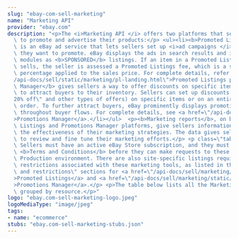 ```yaml
---
slug: "ebay-com-sell-marketing"
name: "Marketing API"
provider: "ebay.com"
description: "<p>The <i>Marketing API </i> offers two platforms that sellers can use\
  \ to promote and advertise their products:</p> <ul><li><b>Promoted Listings</b>\
  \ is an eBay ad service that lets sellers set up <i>ad campaigns </i> for the products\
  \ they want to promote. eBay displays the ads in search results and in other marketing\
  \ modules as <b>SPONSORED</b> listings. If an item in a Promoted Listings campaign\
  \ sells, the seller is assessed a Promoted Listings fee, which is a seller-specified\
  \ percentage applied to the sales price. For complete details, refer to the <a href=\"\
  /api-docs/sell/static/marketing/pl-landing.html\">Promoted Listings playbook</a>.</li><li><b>Promotions\
  \ Manager</b> gives sellers a way to offer discounts on specific items as a way\
  \ to attract buyers to their inventory. Sellers can set up discounts (such as \"\
  20% off\" and other types of offers) on specific items or on an entire customer\
  \ order. To further attract buyers, eBay prominently displays promotion <i>teasers</i>\
  \ throughout buyer flows. For complete details, see <a href=\"/api-docs/sell/static/marketing/promotions-manager.html\"\
  >Promotions Manager</a>.</li></ul>  <p><b>Marketing reports</b>, on both the Promoted\
  \ Listings and Promotions Manager platforms, give sellers information that shows\
  \ the effectiveness of their marketing strategies. The data gives sellers the ability\
  \ to review and fine tune their marketing efforts.</p> <p class=\"tablenote\"><b>Important!</b>\
  \ Sellers must have an active eBay Store subscription, and they must accept the\
  \ <b>Terms and Conditions</b> before they can make requests to these APIs in the\
  \ Production environment. There are also site-specific listings requirements and\
  \ restrictions associated with these marketing tools, as listed in the \"requirements\
  \ and restrictions\" sections for <a href=\"/api-docs/sell/marketing/static/overview.html#PL-requirements\"\
  >Promoted Listings</a> and <a href=\"/api-docs/sell/marketing/static/overview.html#PM-requirements\"\
  >Promotions Manager</a>.</p> <p>The table below lists all the Marketing API calls\
  \ grouped by resource.</p>"
logo: "ebay.com-sell-marketing-logo.jpeg"
logoMediaType: "image/jpeg"
tags:
- name: "ecommerce"
stubs: "ebay.com-sell-marketing-stubs.json"
---
```

